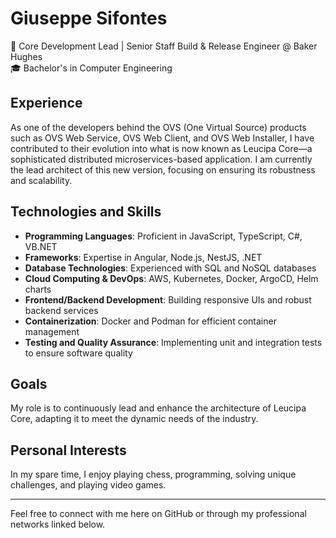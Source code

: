 # Giuseppe Sifontes
📍 Core Development Lead | Senior Staff Build & Release Engineer @ Baker Hughes  
🎓 Bachelor's in Computer Engineering

## Experience
As one of the developers behind the OVS (One Virtual Source) products such as OVS Web Service, OVS Web Client, and OVS Web Installer, I have contributed to their evolution into what is now known as Leucipa Core—a sophisticated distributed microservices-based application. I am currently the lead architect of this new version, focusing on ensuring its robustness and scalability.

## Technologies and Skills
- **Programming Languages**: Proficient in JavaScript, TypeScript, C#, VB.NET
- **Frameworks**: Expertise in Angular, Node.js, NestJS, .NET
- **Database Technologies**: Experienced with SQL and NoSQL databases
- **Cloud Computing & DevOps**: AWS, Kubernetes, Docker, ArgoCD, Helm charts
- **Frontend/Backend Development**: Building responsive UIs and robust backend services
- **Containerization**: Docker and Podman for efficient container management
- **Testing and Quality Assurance**: Implementing unit and integration tests to ensure software quality

## Goals
My role is to continuously lead and enhance the architecture of Leucipa Core, adapting it to meet the dynamic needs of the industry.

## Personal Interests
In my spare time, I enjoy playing chess, programming, solving unique challenges, and playing video games.

---

Feel free to connect with me here on GitHub or through my professional networks linked below.
